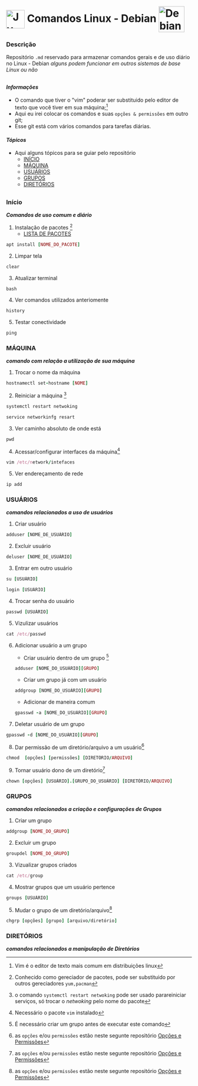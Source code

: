 # <img align="center" alt="Jv-Linux" height="50" width="50" src="https://cdn.jsdelivr.net/gh/devicons/devicon/icons/linux/linux-original.svg"> Comandos Linux - Debian <img align="center" alt="Debian" height="70" width="70" src="https://cdn.jsdelivr.net/gh/devicons/devicon/icons/debian/debian-plain-wordmark.svg">

### Descrição

  Repositório ```.md``` reservado para armazenar comandos gerais e de uso diário no Linux - Debian 
  *alguns podem funcionar em outros sistemas de base Linux ou não*

##  

#### *Informações*

- O comando que tiver o "vim" poderar ser substituido pelo editor de texto que você tiver em sua máquina;[^0]
- Aqui eu irei colocar os comandos e suas `opções & permissões` em outro git;
- Esse git está com vários comandos para tarefas diárias.

#### *Tópicos*
- Aqui alguns tópicos para se guiar pelo repositório
  - [INÍCIO](https://github.com/jvwill/Comandos/blob/Default/COMANDOS_LINUX.md#início)
  - [MÁQUINA](https://github.com/jvwill/Comandos/blob/Default/COMANDOS_LINUX.md#máquina)
  - [USUÁRIOS](https://github.com/jvwill/Comandos/blob/Default/COMANDOS_LINUX.md#usuários)
  - [GRUPOS](https://github.com/jvwill/Comandos/blob/Default/COMANDOS_LINUX.md#grupos)
  - [DIRETÓRIOS](https://github.com/jvwill/Comandos/blob/Default/COMANDOS_LINUX.md#diretórios)

##

### Início
***Comandos de uso comum e diário***

1. Instalação de pacotes [^1]
   - [LISTA DE PACOTES](https://github.com/Jv2205/Comandos/blob/main/Pacotes%20Linux.md)

```ruby
apt install [NOME_DO_PACOTE] 
```

2. Limpar tela
```ruby
clear
```

3. Atualizar terminal
```ruby
bash
```

4. Ver comandos utilizados anteriomente
```ruby
history
```

5. Testar conectividade
```ruby
ping
```

### MÁQUINA
***comando com relação a utilização de sua máquina***

1. Trocar o nome da máquina
```ruby
hostnamectl set-hostname [NOME]
```

2. Reiniciar a máquina [^2]

```ruby
systemctl restart netwoking
```

```ruby
service networkinfg resart 
```

3. Ver caminho absoluto de onde está
```ruby
pwd
```

4. Acessar/configurar interfaces da máquina[^3]

```ruby
vim /etc/network/intefaces
```

5. Ver endereçamento de rede
```ruby
ip add
```

### USUÁRIOS
***comandos relacionados a uso de usuários***

1. Criar usuário
```ruby
adduser [NOME_DE_USUÁRIO]
```

2. Excluir usuário
```ruby
deluser [NOME_DE_USUÁRIO]
```

3. Entrar em outro usuário
```ruby
su [USUÁRIO]
```

```ruby
login [USUÁRIO]
```

4. Trocar senha do usuário
```ruby
passwd [USUÁRIO]
```

5. Vizulizar usuários
```ruby
cat /etc/passwd
```

6. Adicionar usuário a um grupo
   - Criar usuário dentro de um grupo [^4]
   [^4]:É necessário criar um grupo antes de executar este comando
   ```ruby
   adduser [NOME_DO_USUÁRIO][GRUPO]
   ```
   - Criar um grupo já com um usuário
   ```ruby
   addgroup [NOME_DO_USUÁRIO][GRUPO]
   ```
   - Adicionar de maneira comum
   ```ruby
   gpasswd -a [NOME_DO_USUÁRIO][GRUPO]
   ```

7. Deletar usuário de um grupo
  ```ruby
  gpasswd -d [NOME_DO_USUÁRIO][GRUPO]
  ``` 
  
8. Dar permissão de um diretório/arquivo a um usuário[^5]

  ```ruby
  chmod  [opções] [permissões] [DIRETÓRIO/ARQUIVO]
  ```
  
9. Tornar usuário dono de um diretório[^5]
  ```ruby
  chown [opções] [USUÁRIO].[GRUPO_DO_USUÁRIO] [DIRETÓRIO/ARQUIVO]
  ```
  
### GRUPOS
***comandos relacionados a criação e configurações de Grupos***

1. Criar um grupo
  ```ruby
  addgroup [NOME_DO_GRUPO]
  ```
2. Excluir um grupo
  ```ruby
  groupdel [NOME_DO_GRUPO]
  ```
3. Vizualizar grupos criados
  ```ruby
  cat /etc/group
  ```
4. Mostrar grupos que um usuário pertence
  ```ruby
  groups [USUÁRIO]
  ```
5. Mudar o grupo de um diretório/arquivo[^5]
  ```ruby
  chgrp [opções] [grupo] [arquivo/diretório]
  ```
  
### DIRETÓRIOS
***comandos relacionados a manipulação de Diretórios***

<!-- 
Linhas das legendas "[^*]"
-->

[^0]: Vim é o editor de texto mais comum em distribuições linux
[^1]: Conhecido como gereciador de pacotes, pode ser substituido por outros gereciadores ```yum,pacman```
[^2]: o comando `systemctl restart netwoking` pode ser usado parareiniciar serviços, só trocar o *netwoking* pelo nome do pacote
[^3]: Necessário o pacote `vim` instalado
[^4]:É necessário criar um grupo antes de executar este comando
[^5]: as ```opções``` e/ou ```permissões``` estão neste segunte repositório [Opções e Permissões](https://github.com/jvwill/Comandos/blob/Default/Opções%20%26%20Permissões%20de%20Comandos.md)
